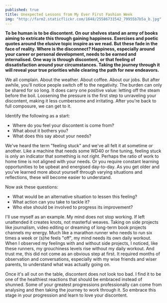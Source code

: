 ```yaml
---
published: true
title: Unexpected Lessons from My Ever First Fashion Week
img: "http://farm2.staticflickr.com/1648/25586731542_79955b7b5a_b.jpg"
---
```

**To be human is to be discontent. On our shelves stand an army of books aiming to extricate this through gaining happiness. Exercises and poetic quotes around the elusive topic inspire as we read. But these fade in the face of reality. Where is the disconnect? Happiness, especially around your career or personal development, needs to be earned and internalised. One way is through discontent, or that feeling of dissatisfaction around your circumstances. Taking the journey through it will reveal your true priorities while clearing the path for new endeavors.** 

We all complain. About the weather. About coffee. About our jobs. But after awhile, you'll notice people switch off to the negativity. The burden can only be shared for so long. It does carry one positive value: letting off the steam before the boil. Loosening the pressure is the first step to unraveling your discontent, making it less cumbersome and irritating. After you're back to full composure, we can get to it. 

Identify the following as a start:  

 *  Where do you feel your discontent is come from?  
 *  What about it bothers you?  
 *  What does this say about your needs?  

We've heard the term "feeling stuck" and we've all felt it at sometime or another. Like a machine that needs some WD40 or fine tuning, feeling stuck is only an indicator that something is not right. Perhaps the ratio of work to home time is not aligned with your needs. Or you require constant learning opportunities to be upbeat and energised day-to-day. As you get older and you've learned more about yourself through varying situations and reflections, these will become easier to understand. 

Now ask these questions:  

 *  What would be an alternative situation to lessen this feeling?  
 *  What action can you take to tackle it?  
 *  Who else should be involved to progress its improvement?  

I'll use myself as an example. My mind does not stop working. If left unattended it creates knots, not masterful weaves. Taking on side projects like journalism, video editing or dreaming of long-term book projects channels my energy. Much like a marathon runner who needs to run six times a week or (s)he feels "off", my mind needs its own daily workout. When I observed my feelings with and without side projects, I noticed, like these runners, my grouchiness levels rise without my daily workout. And trust me, this did not come as an obvious step at first. It required months of observation and conversations, especially with my wise friends and wiser parents, to understand what was actually going on. 

Once it's all out on the table, discontent does not look too bad. I find it to be one of the healthiest reactions that should be embraced instead of shunned. Some of your greatest progressions professionally can come from analysing and then taking the journey to work through it. So embrace this stage in your progression and learn to love your discontent. 
